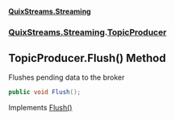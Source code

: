 #### [QuixStreams.Streaming](index.md 'index')
### [QuixStreams.Streaming](QuixStreams.Streaming.md 'QuixStreams.Streaming').[TopicProducer](TopicProducer.md 'QuixStreams.Streaming.TopicProducer')

## TopicProducer.Flush() Method

Flushes pending data to the broker

```csharp
public void Flush();
```

Implements [Flush()](ITopicProducer.Flush().md 'QuixStreams.Streaming.ITopicProducer.Flush()')